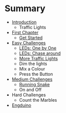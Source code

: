# Summary

* [Introduction](README.md)
   * Traffic Lights
* [First Chapter](chapter1.md)
   * [Get Started](get_started.md)
* [Easy Challenges](easy_challenges.md)
   * [LEDs: One by One](one_by_one.md)
   * [LEDs: Chase around](chase_around.md)
   * [More Traffic Lights](more_traffic_lights.md)
   * Dim the lights
   * Mix a Colour
   * Press the Button
* [Medium Challenges](medium_challenges.md)
   * [Running Snake](running_snake.md)
   * On and Off
* Hard Challenges
   * Count the Marbles
* [Engduino](engduino.md)


